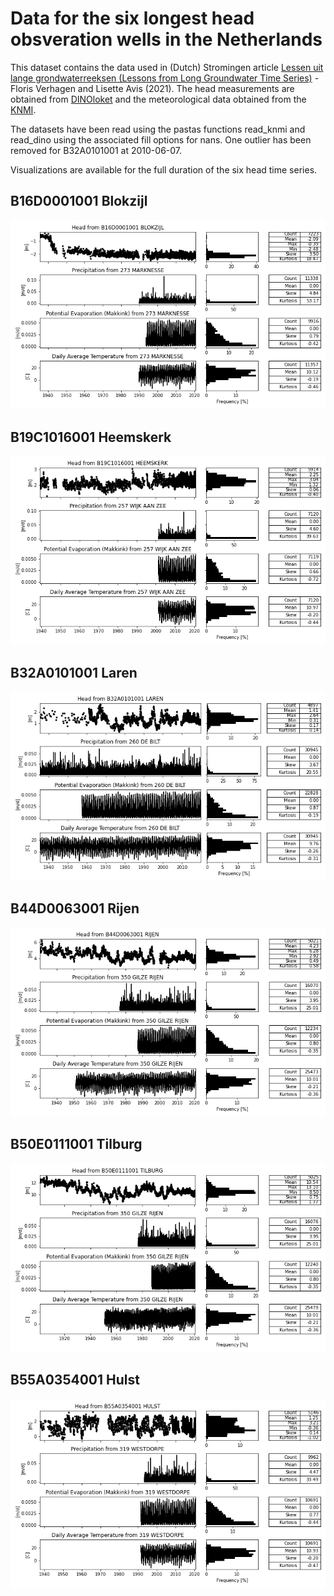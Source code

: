 # Data for the six longest head obsveration wells in the Netherlands

This dataset contains the data used in (Dutch) Stromingen article [Lessen uit lange grondwaterreeksen (Lessons from Long Groundwater Time Series)](https://www.nhv.nu/stroming/nieuws/stromingen_202102_artikel_verhagen/) - Floris Verhagen and Lisette Avis (2021). The head measurements are obtained from [DINOloket](https://www.dinoloket.nl/) and the meteorological data obtained from the [KNMI](https://www.knmi.nl/nederland-nu/klimatologie-metingen-en-waarnemingen). 

The datasets have been read using the pastas functions read_knmi and read_dino using the associated fill options for nans. One outlier has been removed for B32A0101001 at 2010-06-07.

Visualizations are available for the full duration of the six head time series. 

## B16D0001001 Blokzijl
![B16D0001001_BLOKZIJL](B16D0001001_BLOKZIJL.png)

## B19C1016001 Heemskerk
![B19C1016001 Heemskerk](B19C1016001_HEEMSKERK.png)

## B32A0101001 Laren
![B32A0101001_LAREN](B32A0101001_LAREN.png)

## B44D0063001 Rijen
![B44D0063001_RIJEN](B44D0063001_RIJEN.png)

## B50E0111001 Tilburg
![B50E0111001_TILBURG](B50E0111001_TILBURG.png)

## B55A0354001 Hulst
![B55A0354001_HULST](B55A0354001_HULST.png)
